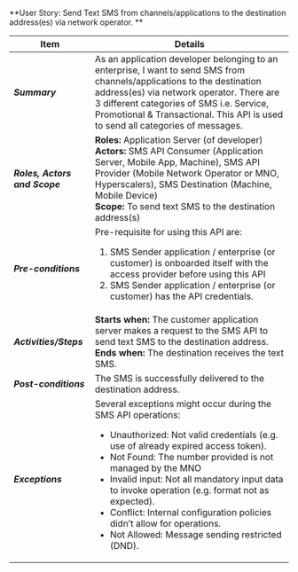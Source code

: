 **User Story: Send Text SMS from channels/applications to the destination address(es) via network operator. **
<br>

| **Item** | **Details** |
| ---- | ------- |
| ***Summary*** | As an application developer belonging to an enterprise, I want to send SMS from channels/applications to the destination address(es) via network operator. There are 3 different categories of SMS i.e. Service, Promotional & Transactional. This API is used to send all categories of messages. |
| ***Roles, Actors and Scope*** | **Roles:** Application Server (of developer) <br>**Actors:** SMS API Consumer (Application Server, Mobile App, Machine), SMS API Provider (Mobile Network Operator or MNO, Hyperscalers), SMS Destination (Machine, Mobile Device)<br> **Scope:** To send text SMS to the destination address(s) |
| ***Pre-conditions*** |Pre-requisite for using this API are: <br><ol><li>SMS Sender application / enterprise (or customer) is onboarded itself with the access provider before using this API </li><li> SMS Sender application / enterprise (or customer) has the API credentials.</li></ol> |
| ***Activities/Steps*** | **Starts when:** The customer application server makes a request to the SMS API to send text SMS to the destination address.<br>**Ends when:** The destination receives the text SMS.<br> |
| ***Post-conditions*** | The SMS is successfully delivered to the destination address.|
| ***Exceptions*** | Several exceptions might occur during the SMS API operations:<br><ul><li>Unauthorized: Not valid credentials (e.g. use of already expired access token).</li><li>Not Found: The number provided is not managed by the MNO</li><li>Invalid input: Not all mandatory  input data to invoke operation (e.g. format not as expected).</li><li>Conflict: Internal configuration policies didn’t allow for operations.</li><li>Not Allowed: Message sending restricted (DND).</li></ul>|

<br><br>